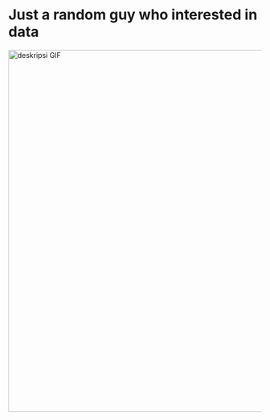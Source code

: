 **<h1>Just a random guy who interested in data</h1>**
  
<p align="left">
  <img src="https://media1.tenor.com/m/1ybUFYQpNDgAAAAC/death-note-light-yagami.gif" width="720" alt="deskripsi GIF">
</p>

